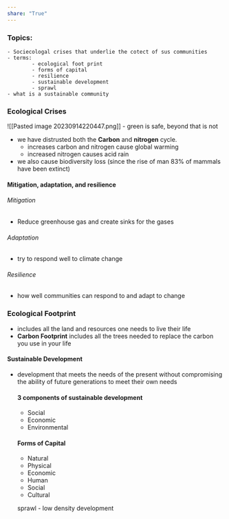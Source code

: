 ```yaml
---
share: "True"
---
```


### Topics:
	- Sociecologal crises that underlie the cotect of sus communities
	- terms:
			- ecological foot print
			- forms of capital
			- resilience
			- sustainable development
			- sprawl
	- what is a sustainable community


### Ecological Crises
![[Pasted image 20230914220447.png]] - green is safe, beyond that is not

- we have distrusted both the **Carbon** and **nitrogen** cycle.
	- increases carbon and nitrogen cause global warming
	- increased nitrogen causes acid rain
- we also cause biodiversity loss (since the rise of man 83% of mammals have been extinct)

#### Mitigation, adaptation, and resilience

###### Mitigation
- Reduce greenhouse gas and create sinks for the gases
###### Adaptation
- try to respond well to climate change
###### Resilience
- how well communities can respond to and adapt to change







### Ecological Footprint
- includes all the land and resources one needs to live their life
- **Carbon Footprint** includes all the trees needed to replace the carbon you use in your life

#### Sustainable Development
- development that meets the needs of the present without compromising the ability of future generations to meet their own needs

	#### 3 components of sustainable development
	- Social
	- Economic
	- Environmental
	#### Forms of Capital
	- Natural
	- Physical
	- Economic
	- Human
	- Social
	- Cultural

	sprawl - low density development
	